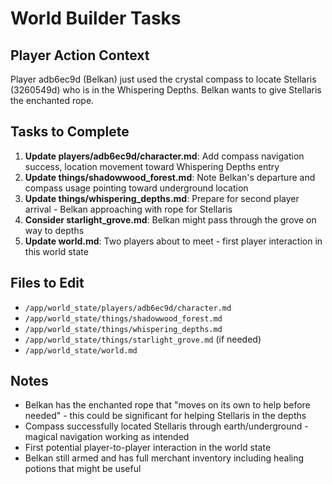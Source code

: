 # World Builder Tasks

## Player Action Context  
Player adb6ec9d (Belkan) just used the crystal compass to locate Stellaris (3260549d) who is in the Whispering Depths. Belkan wants to give Stellaris the enchanted rope.

## Tasks to Complete
1. **Update players/adb6ec9d/character.md**: Add compass navigation success, location movement toward Whispering Depths entry
2. **Update things/shadowwood_forest.md**: Note Belkan's departure and compass usage pointing toward underground location  
3. **Update things/whispering_depths.md**: Prepare for second player arrival - Belkan approaching with rope for Stellaris
4. **Consider starlight_grove.md**: Belkan might pass through the grove on way to depths
5. **Update world.md**: Two players about to meet - first player interaction in this world state

## Files to Edit
- `/app/world_state/players/adb6ec9d/character.md`
- `/app/world_state/things/shadowwood_forest.md`
- `/app/world_state/things/whispering_depths.md`
- `/app/world_state/things/starlight_grove.md` (if needed)
- `/app/world_state/world.md`

## Notes
- Belkan has the enchanted rope that "moves on its own to help before needed" - this could be significant for helping Stellaris in the depths
- Compass successfully located Stellaris through earth/underground - magical navigation working as intended
- First potential player-to-player interaction in the world state
- Belkan still armed and has full merchant inventory including healing potions that might be useful